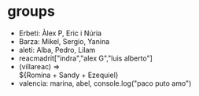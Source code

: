 # groups

- Erbeti: Àlex P, Eric i Núria
- Barza: Mikel, Sergio, Yanina
- aleti: Alba, Pedro, Lilam
- reacmadrit["indra","alex G","luis alberto"]
- (villareac) => <div>${Romina + Sandy + Ezequiel}</div>
- valencia: marina, abel, console.log("paco puto amo")